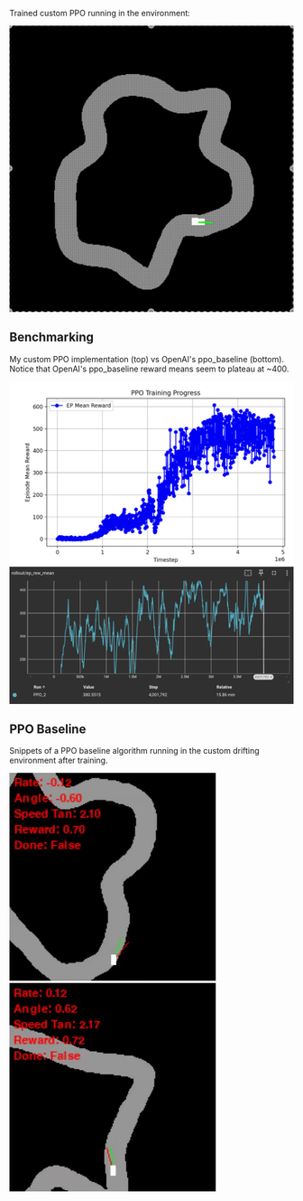 Trained custom PPO running in the environment:

![PPO Custom Run](github/custom_run.gif)

## Benchmarking

My custom PPO implementation (top) vs OpenAI's ppo_baseline (bottom). Notice that OpenAI's ppo_baseline reward means seem to plateau at ~400.

![PPO Custom Training](github/ppo_custom_training.png)
![PPO Baseline Training](github/ppo_baseline_training.png)

## PPO Baseline

Snippets of a PPO baseline algorithm running in the custom drifting environment after training.

![PPO Baseline Test 1](github/ppo_baseline_1.gif)
![PPO Baseline Test 2](github/ppo_baseline_2.gif)